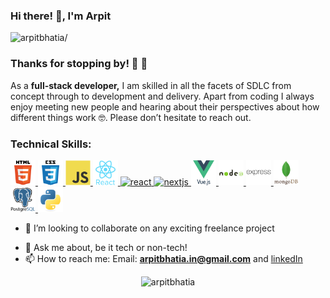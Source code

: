 ### Hi there! 👋, I'm Arpit

<p align="left"> <img src=https://komarev.com/ghpvc/?username=arpitbhatia alt=arpitbhatia/> </p>

### Thanks for stopping by! 🤩 🤩 &nbsp;

As a **full-stack developer,** I am skilled in all the facets of SDLC from concept through to development and delivery. Apart from coding I always enjoy meeting new people and hearing about their perspectives about how different things work 🤓. Please don’t hesitate to reach out.

### Technical Skills:  
<p align="left">
    <a href="https://www.w3.org/html/" target="_blank"> <img src="https://raw.githubusercontent.com/devicons/devicon/master/icons/html5/html5-original-wordmark.svg" alt="html5" width="40" height="40"/> </a>
    <a href="https://www.w3schools.com/css/" target="_blank"> <img src="https://raw.githubusercontent.com/devicons/devicon/master/icons/css3/css3-original-wordmark.svg" alt="css3" width="40" height="40"/> </a>
    <a href="https://developer.mozilla.org/en-US/docs/Web/JavaScript" target="_blank"> <img src="https://raw.githubusercontent.com/devicons/devicon/master/icons/javascript/javascript-original.svg" alt="javascript" width="40" height="40"/> </a>
      <a href="https://reactjs.org/" target="_blank"> <img src="https://raw.githubusercontent.com/devicons/devicon/master/icons/react/react-original-wordmark.svg" alt="react" width="40" height="40"/> </a>
  <a href="https://redux.js.org/" target="_blank"> <img src="https://upload.wikimedia.org/wikipedia/commons/4/49/Redux.png" alt="react" width="40" height="40"/> </a>
    <a href="https://nextjs.org/" target="_blank"> <img src="https://cdn.worldvectorlogo.com/logos/nextjs-3.svg" alt="nextjs" width="40" height="40"/> </a>
  <a href="https://vuejs.org/" target="_blank"> <img src="https://raw.githubusercontent.com/devicons/devicon/master/icons/vuejs/vuejs-original-wordmark.svg" alt="vuejs" width="40" height="40"/> </a>
  <a href="https://nodejs.org" target="_blank"> <img src="https://raw.githubusercontent.com/devicons/devicon/master/icons/nodejs/nodejs-original-wordmark.svg" alt="nodejs" width="40" height="40"/> </a>
    <a href="https://expressjs.com" target="_blank"> <img src="https://raw.githubusercontent.com/devicons/devicon/master/icons/express/express-original-wordmark.svg" alt="express" width="40" height="40"/> </a>
    <a href="https://www.mongodb.com/" target="_blank"> <img src="https://raw.githubusercontent.com/devicons/devicon/master/icons/mongodb/mongodb-original-wordmark.svg" alt="mongodb" width="40" height="40"/> </a>
    <a href="https://www.postgresql.org" target="_blank"> <img src="https://raw.githubusercontent.com/devicons/devicon/master/icons/postgresql/postgresql-original-wordmark.svg" alt="postgresql" width="40" height="40"/> </a>
    <a href="https://www.python.org" target="_blank"> <img src="https://raw.githubusercontent.com/devicons/devicon/master/icons/python/python-original.svg" alt="python" width="40" height="40"/> </a></p>

<!-- - 🔭 I’m currently working on ... -->
<!-- - 🌱 I’m currently learning ... -->
- 👯 I’m looking to collaborate on any exciting freelance project
<!-- - 🤔 I’m looking for help with ... -->
- 💬 Ask me about, be it tech or non-tech!
- 📫 How to reach me: Email: **arpitbhatia.in@gmail.com** and [linkedIn](https://linkedin.com/in/arpitbhatia)
<!-- - 😄 Pronouns: ...
- ⚡ Fun fact: ... -->

<p align="center"> <img src=https://github-readme-stats.vercel.app/api?username=arpitbhatia&show_icons=true alt=arpitbhatia /> </p>




<!-- ![Arpit's GitHub stats](https://github-readme-stats.vercel.app/api?username=arpitbhatia&show_icons=true&icon_color=586069&text_color=586069&bg_color=fff&line_height=30&hide_title=true&title_color=0366d6) -->
